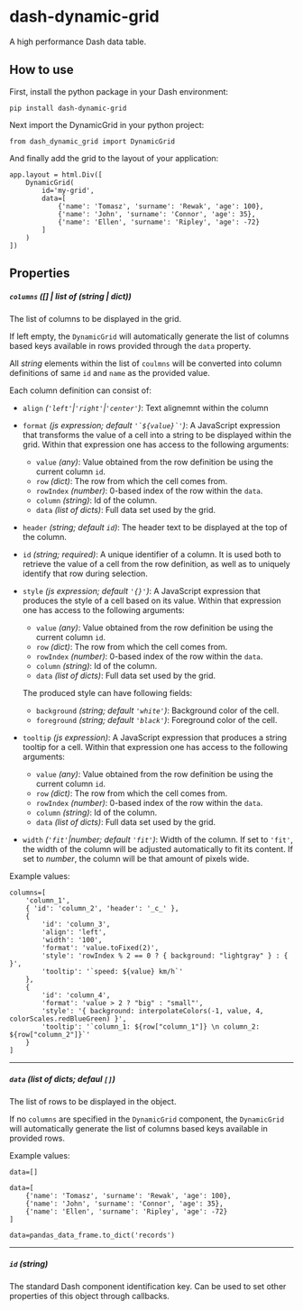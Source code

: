 # dash-dynamic-grid

A high performance Dash data table.

## How to use

First, install the python package in your Dash environment:

```pip install dash-dynamic-grid```

Next import the DynamicGrid in your python project:

```from dash_dynamic_grid import DynamicGrid```

And finally add the grid to the layout of your application:

```
app.layout = html.Div([
    DynamicGrid(
        id='my-grid',
        data=[
            {'name': 'Tomasz', 'surname': 'Rewak', 'age': 100},
            {'name': 'John', 'surname': 'Connor', 'age': 35},
            {'name': 'Ellen', 'surname': 'Ripley', 'age': -72}
        ]
    )
])
```

## Properties

##### `columns` *([] | list of (string | dict))*

The list of columns to be displayed in the grid.

If left empty, the `DynamicGrid` will automatically generate the list of columns based keys available in rows provided through the `data` property.

All *string* elements within the list of `coulmns` will be converted into column definitions of same `id` and `name` as the provided value.

Each column definition can consist of:
- `align` *(`'left'`|`'right'`|`'center'`)*: Text alignemnt within the column
- `format` *(js expression; default ``'`${value}`'``)*: A JavaScript expression that transforms the value of a cell into a string to be displayed within the grid. Within that expression one has access to the following arguments: 
  - `value` *(any)*: Value obtained from the row definition be using the current column `id`.
  - `row` *(dict)*: The row from which the cell comes from.
  - `rowIndex` *(number)*: 0-based index of the row within the `data`.
  - `column` *(string)*: Id of the column.
  - `data` *(list of dicts)*: Full data set used by the grid.
- `header` *(string; default `id`)*: The header text to be displayed at the top of the column.
- `id` *(string; required)*: A unique identifier of a column. It is used both to retrieve the value of a cell from the row definition, as well as to uniquely identify that row during selection.
- `style` *(js expression; default `'{}'`)*: A JavaScript expression that produces the style of a cell based on its value. Within that expression one has access to the following arguments: 
  - `value` *(any)*: Value obtained from the row definition be using the current column `id`.
  - `row` *(dict)*: The row from which the cell comes from.
  - `rowIndex` *(number)*: 0-based index of the row within the `data`.
  - `column` *(string)*: Id of the column.
  - `data` *(list of dicts)*: Full data set used by the grid.

  The produced style can have following fields:
  - `background` *(string; default `'white'`)*: Background color of the cell.
  - `foreground` *(string; default `'black'`)*: Foreground color of the cell.  
- `tooltip` *(js expression)*: A JavaScript expression that produces a string tooltip for a cell. Within that expression one has access to the following arguments: 
  - `value` *(any)*: Value obtained from the row definition be using the current column `id`.
  - `row` *(dict)*: The row from which the cell comes from.
  - `rowIndex` *(number)*: 0-based index of the row within the `data`.
  - `column` *(string)*: Id of the column.
  - `data` *(list of dicts)*: Full data set used by the grid.
- `width` *(`'fit'`|number; default `'fit'`)*: Width of the column. If set to `'fit'`, the width of the column will be adjusted automatically to fit its content. If set to *number*, the column will be that amount of pixels wide.

Example values:
```
columns=[
    'column_1',
    { 'id': 'column_2', 'header': '_c_' },
    {
        'id': 'column_3',
        'align': 'left',
        'width': '100',
        'format': 'value.toFixed(2)',
        'style': 'rowIndex % 2 == 0 ? { background: "lightgray" } : { }',
        'tooltip': '`speed: ${value} km/h`'
    },
    {
        'id': 'column_4',
        'format': 'value > 2 ? "big" : "small"',
        'style': '{ background: interpolateColors(-1, value, 4, colorScales.redBlueGreen) }',
        'tooltip': '`column_1: ${row["column_1"]} \n column_2: ${row["column_2"]}`'
    }
]
```

---

##### `data` *(list of dicts; defaul `[]`)*

The list of rows to be displayed in the object.

If no `columns` are specified in the `DynamicGrid` component, the `DynamicGrid` will automatically generate the list of columns based keys available in provided rows.

Example values:
```
data=[]
```
```
data=[
    {'name': 'Tomasz', 'surname': 'Rewak', 'age': 100},
    {'name': 'John', 'surname': 'Connor', 'age': 35},
    {'name': 'Ellen', 'surname': 'Ripley', 'age': -72}
]
```
```
data=pandas_data_frame.to_dict('records')
```

---

##### `id` *(string)* 

The standard Dash component identification key. Can be used to set other properties of this object through callbacks.

